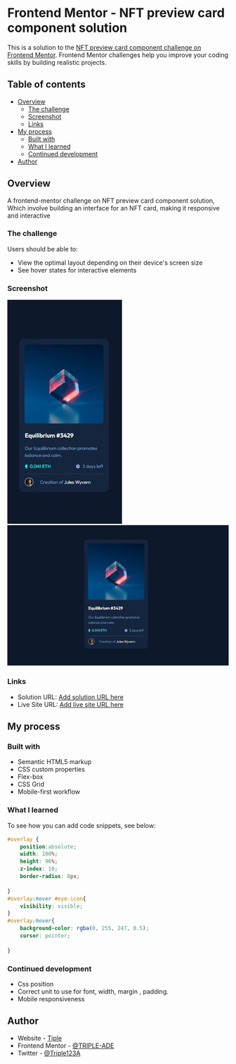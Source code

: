 # Frontend Mentor - NFT preview card component solution

This is a solution to the [NFT preview card component challenge on Frontend Mentor](https://www.frontendmentor.io/challenges/nft-preview-card-component-SbdUL_w0U). Frontend Mentor challenges help you improve your coding skills by building realistic projects. 

## Table of contents

- [Overview](#overview)
  - [The challenge](#the-challenge)
  - [Screenshot](#screenshot)
  - [Links](#links)
- [My process](#my-process)
  - [Built with](#built-with)
  - [What I learned](#what-i-learned)
  - [Continued development](#continued-development)
- [Author](#author)

## Overview
A frontend-mentor challenge on NFT preview card component solution, Which involve building an interface for an NFT card, making it responsive and interactive
### The challenge

Users should be able to:

- View the optimal layout depending on their device's screen size
- See hover states for interactive elements

### Screenshot

![Mobile-design](./design/mobile-design.jpg)
![Desktop-design](./design/desktop-design.jpg)


### Links

- Solution URL: [Add solution URL here](https://github.com/TRIPLE-ADE/NFT-preview-card-component)
- Live Site URL: [Add live site URL here](https://triple-ade.github.io/NFT-preview-card-component/)

## My process

### Built with

- Semantic HTML5 markup
- CSS custom properties
- Flex-box
- CSS Grid
- Mobile-first workflow

### What I learned

To see how you can add code snippets, see below:

```css
#overlay {
    position:absolute;
    width: 100%;
    height: 96%;
    z-index: 10;
    border-radius: 8px;
    
}
#overlay:hover #eye-icon{
    visibility: visible;
}
#overlay:hover{
    background-color: rgba(0, 255, 247, 0.5);
    cursor: pointer;
    
}
```

### Continued development

- Css position
- Correct unit to use for font, width, margin , padding.
- Mobile responsiveness 

## Author

- Website - [Tiple](https://triple-ade.github.io/NFT-preview-card-component/)
- Frontend Mentor - [@TRIPLE-ADE](https://www.frontendmentor.io/profile/TRIPLE-ADE)
- Twitter - [@Triple123A](https://www.twitter.com/Triple123A)
